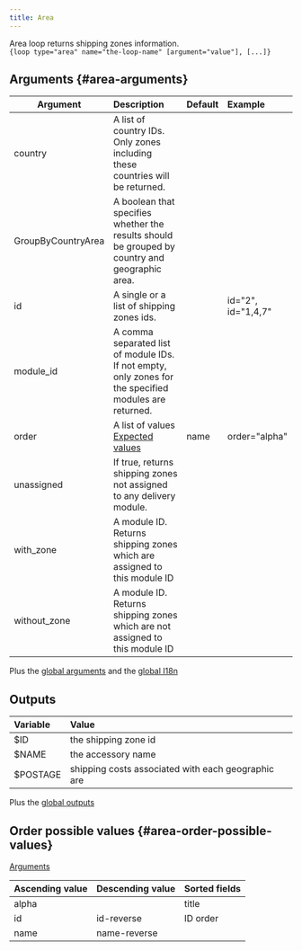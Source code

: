 ```yaml
---
title: Area
---
```


Area loop returns shipping zones information.  
`{loop type="area" name="the-loop-name" [argument="value"], [...]}`

## Arguments {#area-arguments}

| Argument             | Description                                                                                            | Default | Example            |
| ---------------------|:-------------------------------------------------------------------------------------------------------| :------ | :----------------- |
| country              | A list of country IDs. Only zones including these countries will be returned.                          |         |                    |
| GroupByCountryArea   | A boolean that specifies whether the results should be grouped by country and geographic area.         |         |                    |
| id                   | A single or a list of shipping zones ids.                                                              |         | id="2", id="1,4,7" |
| module_id            | A comma separated list of module IDs. If not empty, only zones for the specified modules are returned. |         |                    |
| order                | A list of values <br/> [Expected values](#area-order-possible-values)                                  | name    | order="alpha"      |
| unassigned           | If true, returns shipping zones not assigned to any delivery module.                                   |         |                    |
| with_zone            | A module ID. Returns shipping zones which are assigned to this module ID                               |         |                    |
| without_zone         | A module ID. Returns shipping zones which are not assigned to this module ID                           |         |                    |

Plus the [global arguments](./global_arguments) and the [global I18n](./global_arguments_I18n.md)

## Outputs

| Variable   | Value                                               |
| :--------  | :---------------------------------------------------|
| $ID        | the shipping zone id                                |
| $NAME      | the accessory name                                  |
| $POSTAGE   | shipping costs associated with each geographic are  |

Plus the [global outputs](./global_outputs)

## Order possible values {#area-order-possible-values}

[Arguments](#area-arguments)

| Ascending value | Descending value  | Sorted fields |
|-----------------|-------------------|:--------------|
| alpha           |                   | title         |
| id              | id-reverse        |  ID order     |
| name            | name-reverse      |               |
